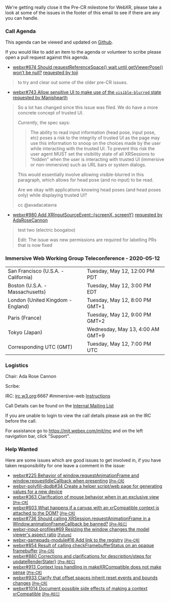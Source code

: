 
We're getting really close it the Pre-CR milestone for WebXR, please take a look
at some of the issues in the footer of this email
to see if there are any you can handle.

### Call Agenda

This agenda can be viewed and updated on [Github](https://github.com/immersive-web/administrivia/blob/master/meetings/wg/2020-05-12-Immersive_Web_Working_Group_Teleconference-agenda.md).

If you would like to add an item to the agenda or volunteer to scribe please open a pull request against this agenda.


* [webxr#674 Should requestReferenceSpace() wait until getViewerPose() won't be null?](https://github.com/immersive-web/webxr/issues/674) [requested by toji](https://github.com/immersive-web/webxr/issues/674#issuecomment-625929786)
> to try and clear out some of the older pre-CR issues.

* [webxr#743 Allow sensitive UI to make use of the `visible-blurred` state](https://github.com/immersive-web/webxr/issues/743) [requested by Manishearth](https://github.com/immersive-web/webxr/issues/743#issuecomment-625932705)
> So a lot has changed since this issue was filed. We do have a more concrete concept of trusted UI.
>
>_Currently_, the spec says:
>
>> The ability to read input information (head pose, input pose, etc) poses a risk to the integrity of trusted UI as the page may use this information to snoop on the choices made by the user while interacting with the trusted UI. To prevent this risk the user agent MUST set the visibility state of all XRSessions to "hidden" when the user is interacting with trusted UI (immersive or non-immersive) such as URL bars or system dialogs. 
>
>This would essentially involve allowing visible-blurred in this paragraph, which allows for head pose (and no input) to be read.
>
> Are we okay with applications knowing head poses (and head poses only) while displaying trusted UI?
>
>cc @avadacatavra

* [webxr#980 Add XRInputSourceEvent::{screenX, screenY}](https://github.com/immersive-web/webxr/pull/980) [requested by AdaRoseCannon](https://github.com/immersive-web/webxr/pull/980#issuecomment-625104537)
> test two (electric boogaloo)
>
>Edit: The issue was new permissions are required for labelling PRs that is now fixed

### Immersive Web Working Group Teleconference - 2020-05-12

<table>
<tr><td> San Francisco (U.S.A. - California) <td> Tuesday, May 12, 12:00 PM PDT
<tr><td> Boston (U.S.A. - Massachusetts) <td> Tuesday, May 12, 3:00 PM EDT
<tr><td> London (United Kingdom - England) <td> Tuesday, May 12, 8:00 PM GMT+1
<tr><td> Paris (France) <td> Tuesday, May 12, 9:00 PM GMT+2
<tr><td> Tokyo (Japan) <td> Wednesday, May 13, 4:00 AM GMT+9
<tr><td> Corresponding UTC (GMT) <td> Tuesday, May 12, 7:00 PM UTC
</table>

### Logistics

Chair: Ada Rose Cannon

Scribe:

IRC: [irc.w3.org](http://irc.w3.org/):6667 #immersive-web [Instructions](https://github.com/immersive-web/administrivia/blob/master/IRC.md)

Call Details can be found on the [Internal Mailing List](https://lists.w3.org/Archives/Member/internal-immersive-web/2019Feb/0002.html)

If you are unable to login to view the call details please ask on the IRC before the call.

For assistance go to https://mit.webex.com/mit/mc  and on the left navigation bar, click "Support".

### Help Wanted

Here are some issues which are good issues to get involved in, if you have taken responsibility for one leave a comment in the issue:

- [webxr#225 Behavior of window.requestAnimationFrame and window.requestIdleCallback when presenting](https://github.com/immersive-web/webxr/issues/225) [<small>[Pre-CR]</small>](https://api.github.com/repos/immersive-web/webxr/milestones/3)
- [webvr-polyfill-dpdb#34 Create a helper script/web page for generating values for a new device](https://github.com/immersive-web/webvr-polyfill-dpdb/issues/34)
- [webxr#363 Clarification of mouse behavior when in an exclusive view](https://github.com/immersive-web/webxr/issues/363) [<small>[Pre-CR]</small>](https://api.github.com/repos/immersive-web/webxr/milestones/3)
- [webxr#603 What happens if a canvas with an xrCompatible context is attached to the DOM?](https://github.com/immersive-web/webxr/issues/603) [<small>[Pre-CR]</small>](https://api.github.com/repos/immersive-web/webxr/milestones/3)
- [webxr#736 Should calling XRSession.requestAnimationFrame in a Window.animationFrameCallback be banned?](https://github.com/immersive-web/webxr/issues/736) [<small>[Pre-REC]</small>](https://api.github.com/repos/immersive-web/webxr/milestones/16)
- [webxr-input-profiles#69 Resizing the window changes the model viewer's aspect ratio](https://github.com/immersive-web/webxr-input-profiles/issues/69) [<small>[Future]</small>](https://api.github.com/repos/immersive-web/webxr-input-profiles/milestones/4)
- [webxr-gamepads-module#16 Add link to the registry](https://github.com/immersive-web/webxr-gamepads-module/issues/16) [<small>[Pre-CR]</small>](https://api.github.com/repos/immersive-web/webxr-gamepads-module/milestones/1)
- [webxr#854 Result of calling checkFramebufferStatus on an opaque framebuffer](https://github.com/immersive-web/webxr/issues/854) [<small>[Pre-CR]</small>](https://api.github.com/repos/immersive-web/webxr/milestones/3)
- [webxr#880 Corrections and clarifications for description/steps for updateRenderState()](https://github.com/immersive-web/webxr/issues/880) [<small>[Pre-REC]</small>](https://api.github.com/repos/immersive-web/webxr/milestones/16)
- [webxr#913 Context loss handling in makeXRCompatible does not make sense](https://github.com/immersive-web/webxr/issues/913) [<small>[Pre-CR]</small>](https://api.github.com/repos/immersive-web/webxr/milestones/3)
- [webxr#933 Clarify that offset spaces inherit reset events and bounds changes](https://github.com/immersive-web/webxr/issues/933) [<small>[Pre-CR]</small>](https://api.github.com/repos/immersive-web/webxr/milestones/3)
- [webxr#1014 Document possible side effects of making a context xrCompatible](https://github.com/immersive-web/webxr/issues/1014) [<small>[Pre-REC]</small>](https://api.github.com/repos/immersive-web/webxr/milestones/16)


              
